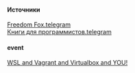 #### Источники  
[Freedom Fox.telegram](https://t.me/freedom_fox)  
[Книги для программистов.telegram](https://t.me/progbook)  

#### event
[WSL and Vagrant and Virtualbox and YOU!](http://michaelkant.com/blog/wsl-and-you/)
